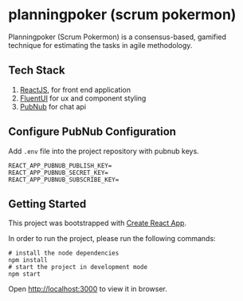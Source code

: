 # planningpoker (scrum pokermon)
Planningpoker (Scrum Pokermon) is a consensus-based, gamified technique for estimating the tasks in agile methodology.


## Tech Stack
1. [ReactJS](https://reactjs.org/docs/create-a-new-react-app.html), for front end application
2. [FluentUI](https://developer.microsoft.com/en-us/fluentui) for ux and component styling
3. [PubNub](https://www.pubnub.com) for chat api


## Configure PubNub Configuration
Add `.env` file into the project repository with pubnub keys.
```
REACT_APP_PUBNUB_PUBLISH_KEY=
REACT_APP_PUBNUB_SECRET_KEY=
REACT_APP_PUBNUB_SUBSCRIBE_KEY=
```

## Getting Started
This project was bootstrapped with [Create React App](https://github.com/facebook/create-react-app).

In order to run the project, please run the following commands:
```
# install the node dependencies
npm install
# start the project in development mode
npm start
```

Open [http://localhost:3000](http://localhost:3000) to view it in browser.